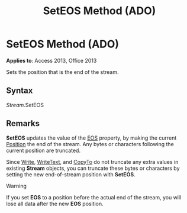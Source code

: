 ﻿---
title: SetEOS Method (ADO)
TOCTitle: SetEOS Method (ADO)
ms:assetid: d438eecf-7ab3-a07d-b6d5-8816db4aae7c
ms:mtpsurl: https://msdn.microsoft.com/library/JJ250063(v=office.15)
ms:contentKeyID: 48547933
ms.date: 09/18/2015
mtps_version: v=office.15
---

# SetEOS Method (ADO)


**Applies to**: Access 2013, Office 2013

Sets the position that is the end of the stream.

## Syntax

*Stream*.SetEOS

## Remarks

**SetEOS** updates the value of the [EOS](eos-property-ado.md) property, by making the current [Position](position-property-ado.md) the end of the stream. Any bytes or characters following the current position are truncated.

Since [Write](write-method-ado.md), [WriteText](writetext-method-ado.md), and [CopyTo](copyto-method-ado.md) do not truncate any extra values in existing **Stream** objects, you can truncate these bytes or characters by setting the new end-of-stream position with **SetEOS**.


> [!WARNING]
> <P>If you set <STRONG>EOS</STRONG> to a position before the actual end of the stream, you will lose all data after the new <STRONG>EOS</STRONG> position.</P>


